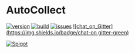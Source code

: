 # AutoCollect

[![version](https://img.shields.io/badge/version-0.0.1-blue)](#)
[![build](https://img.shields.io/badge/build-passing-brightgreen)](#)
[![issues](https://img.shields.io/badge/issues-0-red)](#)
[![chat_on_Gitter](https://img.shields.io/badge/chat-on gitter-green)](#)

[![Spigot](https://img.shields.io/badge/Spigot-1.14.4-blue)](#)
